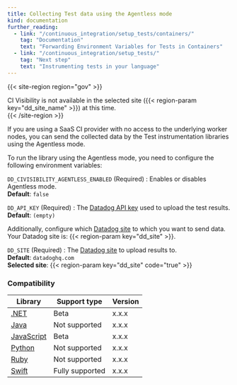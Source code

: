 ```yaml
---
title: Collecting Test data using the Agentless mode
kind: documentation
further_reading:
  - link: "/continuous_integration/setup_tests/containers/"
    tag: "Documentation"
    text: "Forwarding Environment Variables for Tests in Containers"
  - link: "/continuous_integration/setup_tests/"
    tag: "Next step"
    text: "Instrumenting tests in your language"
---
```


{{< site-region region="gov" >}}
<div class="alert alert-warning">CI Visibility is not available in the selected site ({{< region-param key="dd_site_name" >}}) at this time.</div>
{{< /site-region >}}

If you are using a SaaS CI provider with no access to the underlying worker nodes, you can send the collected data by the Test instrumentation libraries using the Agentless mode.

To run the library using the Agentless mode, you need to configure the following environment variables:

`DD_CIVISIBILITY_AGENTLESS_ENABLED` (Required)
: Enables or disables Agentless mode.<br/>
**Default**: `false`

`DD_API_KEY` (Required)
: The [Datadog API key][1] used to upload the test results.<br/>
**Default**: `(empty)`

Additionally, configure which [Datadog site][2] to which you want to send data. Your Datadog site is: {{< region-param key="dd_site" >}}.

`DD_SITE` (Required)
: The [Datadog site][2] to upload results to.<br/>
**Default**: `datadoghq.com`<br/>
**Selected site**: {{< region-param key="dd_site" code="true" >}}

### Compatibility

| Library         | Support type    | Version |
|-----------------|-----------------|---------|
| [.NET][3]       | Beta            | x.x.x   |
| [Java][4]       | Not supported   | x.x.x   |
| [JavaScript][5] | Beta            | x.x.x   |
| [Python][6]     | Not supported   | x.x.x   |
| [Ruby][7]       | Not supported   | x.x.x   |
| [Swift][8]      | Fully supported | x.x.x   |

[1]: https://app.datadoghq.com/organization-settings/api-keys
[2]: /getting_started/site/
[3]: /continuous_integration/setup_tests/dotnet
[4]: /continuous_integration/setup_tests/java
[5]: /continuous_integration/setup_tests/javascript
[6]: /continuous_integration/setup_tests/python
[7]: /continuous_integration/setup_tests/ruby
[8]: /continuous_integration/setup_tests/swift
